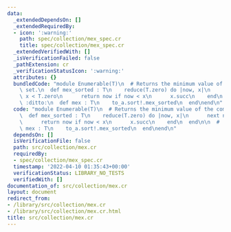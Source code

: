 ```yaml
---
data:
  _extendedDependsOn: []
  _extendedRequiredBy:
  - icon: ':warning:'
    path: spec/collection/mex_spec.cr
    title: spec/collection/mex_spec.cr
  _extendedVerifiedWith: []
  _isVerificationFailed: false
  _pathExtension: cr
  _verificationStatusIcon: ':warning:'
  attributes: {}
  bundledCode: "module Enumerable(T)\n  # Returns the minimum value of the complement\
    \ set.\n  def mex_sorted : T\n    reduce(T.zero) do |now, x|\n      next now if\
    \ x < T.zero\n      return now if now < x\n      x.succ\n    end\n  end\n\n  #\
    \ :ditto:\n  def mex : T\n    to_a.sort!.mex_sorted\n  end\nend\n"
  code: "module Enumerable(T)\n  # Returns the minimum value of the complement set.\n\
    \  def mex_sorted : T\n    reduce(T.zero) do |now, x|\n      next now if x < T.zero\n\
    \      return now if now < x\n      x.succ\n    end\n  end\n\n  # :ditto:\n  def\
    \ mex : T\n    to_a.sort!.mex_sorted\n  end\nend\n"
  dependsOn: []
  isVerificationFile: false
  path: src/collection/mex.cr
  requiredBy:
  - spec/collection/mex_spec.cr
  timestamp: '2022-04-10 01:35:43+00:00'
  verificationStatus: LIBRARY_NO_TESTS
  verifiedWith: []
documentation_of: src/collection/mex.cr
layout: document
redirect_from:
- /library/src/collection/mex.cr
- /library/src/collection/mex.cr.html
title: src/collection/mex.cr
---
```

